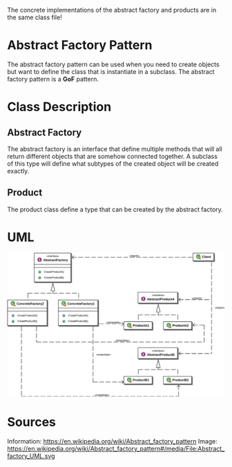 The concrete implementations of the abstract factory and products are in the same
class file!

# Abstract Factory Pattern

The abstract factory pattern can be used when you need to create objects but want
to define the class that is instantiate in a subclass. The abstract factory pattern 
is a **GoF** pattern.

# Class Description

## Abstract Factory 

The abstract factory is an interface that define multiple methods that will all
return different objects that are somehow connected together. A subclass of this
type will define what subtypes of the created object will be created exactly.

## Product

The product class define a type that can be created by the abstract factory.

# UML

![UML](../../../resource/Abstract_Factory_UML.png)

# Sources

Information: https://en.wikipedia.org/wiki/Abstract_factory_pattern
Image: https://en.wikipedia.org/wiki/Abstract_factory_pattern#/media/File:Abstract_factory_UML.svg 